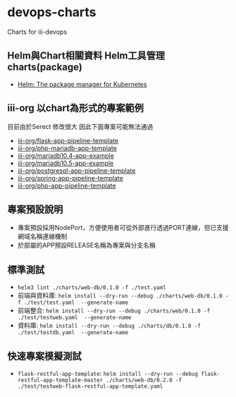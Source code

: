 # devops-charts
Charts for iii-devops

## Helm與Chart相關資料 Helm工具管理charts(package)
* [Helm: The package manager for Kubernetes](https://helm.sh/)

## iii-org 以chart為形式的專案範例
目前由於Serect 修改很大 因此下面專案可能無法通過
* [iii-org/flask-app-pipeline-template](https://github.com/iii-org/flask-app-pipeline-template.git)
* [iii-org/php-mariadb-app-template](https://github.com/iii-org/php-mariadb-app-template.git)
* [iii-org/mariadb10.4-app-example](https://github.com/iii-org/mariadb10.4-app-example.git)
* [iii-org/mariadb10.5-app-example](https://github.com/iii-org/mariadb10.5-app-example.git)
* [iii-org/postgresql-app-pipeline-template](https://github.com/iii-org/postgresql-app-pipeline-template.git)
* [iii-org/spring-app-pipeline-template](https://github.com/iii-org/spring-app-pipeline-template.git)
* [iii-org/php-app-pipeline-template](https://github.com/iii-org/php-app-pipeline-template.git)

## 專案預設說明
* 專案預設採用NodePort，方便使用者可從外部進行透過PORT連線，但已支援網域名稱連線機制
* 於部屬的APP預設RELEASE名稱為專案與分支名稱

## 標準測試
* `helm3 lint ./charts/web-db/0.1.0 -f ./test.yaml`
* 前端與資料庫: `helm install --dry-run --debug ./charts/web-db/0.1.0 -f ./test/test.yaml  --generate-name`
* 前端整合: `helm install --dry-run --debug ./charts/web/0.1.0 -f ./test/testweb.yaml  --generate-name`
* 資料庫: `helm install --dry-run --debug ./charts/db/0.1.0 -f ./test/testdb.yaml  --generate-name`

## 快速專案模擬測試
* `flask-restful-app-template`: `helm install --dry-run --debug flask-restful-app-template-master ./charts/web-db/0.2.0 -f ./test/testweb-flask-restful-app-template.yaml`
